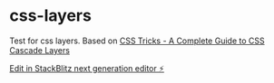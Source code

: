 # css-layers

Test for css layers. Based on [CSS Tricks - A Complete Guide to CSS Cascade Layers](https://css-tricks.com/css-cascade-layers/)

[Edit in StackBlitz next generation editor ⚡️](https://stackblitz.com/~/github.com/p1errot/css-layers)